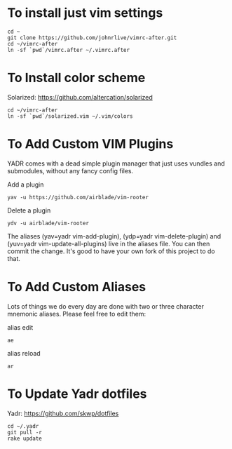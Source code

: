 # To install just vim settings

```
cd ~
git clone https://github.com/johnrlive/vimrc-after.git
cd ~/vimrc-after
ln -sf `pwd`/vimrc.after ~/.vimrc.after
```

# To Install color scheme
Solarized: https://github.com/altercation/solarized

```
cd ~/vimrc-after
ln -sf `pwd`/solarized.vim ~/.vim/colors
```

# To Add Custom VIM Plugins
YADR comes with a dead simple plugin manager that just uses vundles and submodules, without any fancy config files.

Add a plugin

    yav -u https://github.com/airblade/vim-rooter

Delete a plugin 

    ydv -u airblade/vim-rooter

The aliases (yav=yadr vim-add-plugin), (ydp=yadr vim-delete-plugin) and (yuv=yadr vim-update-all-plugins) live in the aliases file.
You can then commit the change. It's good to have your own fork of this project to do that.

# To Add Custom Aliases
Lots of things we do every day are done with two or three character mnemonic aliases. Please feel free to edit them:

alias edit
```
ae
```

alias reload
```
ar 
```

# To Update Yadr dotfiles 
Yadr: https://github.com/skwp/dotfiles

```
cd ~/.yadr
git pull -r
rake update
```
